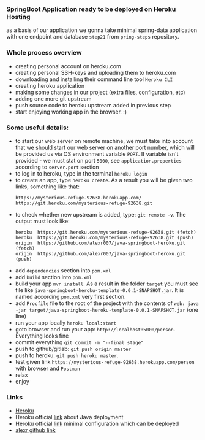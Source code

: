 ### SpringBoot Application ready to be deployed on Heroku Hosting

as a basis of our application we gonna take minimal spring-data application with one endpoint and database `step21` from `pring-steps` repository.

### Whole process overview

- creating personal account on heroku.com
- creating personal SSH-keys and uploading them to heroku.com
- downloading and installing their command line tool `Heroku CLI`
- creating heroku application
- making some changes in our project (extra files, configuration, etc)
- adding one more git upstream
- push source code to heroku upstream added in previous step 
- start enjoying working app in the browser. :) 

### Some useful details: 

- to start our web server on remote machine, we must take into account that we should start our web server on another port number, which will be provided us via OS environment variable `PORT`. If variable isn't provided - we must stat on port `5000`, see `application.properties` according to `server.port` section
- to log in to heroku, type in the terminal `heroku login`
- to create an app, type `heroku create`. As a result you will be given two links, something like that:
  ```
  https://mysterious-refuge-92638.herokuapp.com/
  https://git.heroku.com/mysterious-refuge-92638.git
  ```
- to check whether new upstream is added, type: `git remote -v`. The output must look like:
  ```
  heroku  https://git.heroku.com/mysterious-refuge-92638.git (fetch)
  heroku  https://git.heroku.com/mysterious-refuge-92638.git (push)
  origin  https://github.com/alexr007/java-springboot-heroku.git (fetch)
  origin  https://github.com/alexr007/java-springboot-heroku.git (push)
  ```
- add `dependencies` section into `pom.xml`
- add `build` section into `pom.xml`
- build your app `mvn install`. As a result in the folder `target` you must see file like `java-springboot-heroku-template-0.0.1-SNAPSHOT.jar`. It is named according `pom.xml` very first section. 
- add `Procfile` file to the root of the project with the contents of `web: java -jar target/java-springboot-heroku-template-0.0.1-SNAPSHOT.jar` (one line)
- run your app locally `heroku local:start`
- goto browser and run your app: `http://localhost:5000/person`. Everything looks fine
- commit everything `git commit -m "--final stage"`
- push to github/gitlab: `git push origin master`
- push to heroku: `git push heroku master`.
- test given link `https://mysterious-refuge-92638.herokuapp.com/person` with browser and `Postman`
- relax
- enjoy

### Links
- [Heroku](https://www.heroku.com)
- Heroku official [link](https://devcenter.heroku.com/articles/getting-started-with-java) about Java deployment
- Heroku official [link](https://github.com/heroku/java-getting-started) minimal configuration which can be deployed
- [alexr github link](https://github.com/alexr007)
